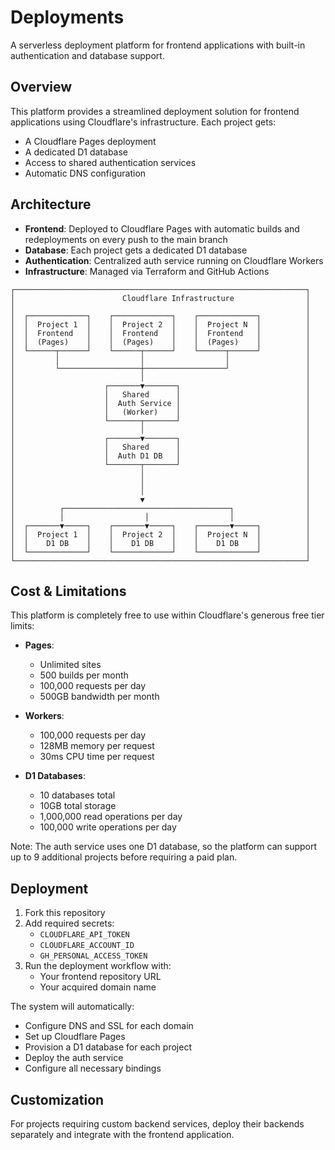 # Deployments

A serverless deployment platform for frontend applications with built-in authentication and database support.

## Overview

This platform provides a streamlined deployment solution for frontend applications using Cloudflare's infrastructure. Each project gets:
- A Cloudflare Pages deployment
- A dedicated D1 database
- Access to shared authentication services
- Automatic DNS configuration

## Architecture

- **Frontend**: Deployed to Cloudflare Pages with automatic builds and redeployments on every push to the main branch
- **Database**: Each project gets a dedicated D1 database
- **Authentication**: Centralized auth service running on Cloudflare Workers
- **Infrastructure**: Managed via Terraform and GitHub Actions

```
┌─────────────────────────────────────────────────────────────────┐
│                        Cloudflare Infrastructure                │
│                                                                 │
│  ┌─────────────┐    ┌─────────────┐    ┌─────────────┐          │
│  │  Project 1  │    │  Project 2  │    │  Project N  │          │
│  │  Frontend   │    │  Frontend   │    │  Frontend   │          │
│  │  (Pages)    │    │  (Pages)    │    │  (Pages)    │          │
│  └──────┬──────┘    └──────┬──────┘    └──────┬──────┘          │
│         │                  │                  │                 │
│         └──────────────────┼──────────────────┘                 │
│                            │                                    │
│                    ┌───────▼───────┐                            │
│                    │   Shared      │                            │
│                    │  Auth Service │                            │
│                    │   (Worker)    │                            │
│                    └───────┬───────┘                            │
│                            │                                    │
│                    ┌───────▼───────┐                            │
│                    │   Shared      │                            │
│                    │  Auth D1 DB   │                            │
│                    └───────┬───────┘                            │
│                            │                                    │
│                            │                                    │
│                            │                                    │
│                            ▼                                    │
│          ┌─────────────────────────────────────┐                │
│          │                  │                  │                │
│  ┌───────▼─────┐    ┌───────▼─────┐    ┌───────▼─────┐          │
│  │  Project 1  │    │  Project 2  │    │  Project N  │          │
│  │    D1 DB    │    │    D1 DB    │    │    D1 DB    │          │
│  └─────────────┘    └─────────────┘    └─────────────┘          │
└─────────────────────────────────────────────────────────────────┘
```

## Cost & Limitations

This platform is completely free to use within Cloudflare's generous free tier limits:

- **Pages**: 
  - Unlimited sites
  - 500 builds per month
  - 100,000 requests per day
  - 500GB bandwidth per month

- **Workers**:
  - 100,000 requests per day
  - 128MB memory per request
  - 30ms CPU time per request

- **D1 Databases**:
  - 10 databases total
  - 10GB total storage
  - 1,000,000 read operations per day
  - 100,000 write operations per day

Note: The auth service uses one D1 database, so the platform can support up to 9 additional projects before requiring a paid plan.

## Deployment

1. Fork this repository
2. Add required secrets:
   - `CLOUDFLARE_API_TOKEN`
   - `CLOUDFLARE_ACCOUNT_ID`
   - `GH_PERSONAL_ACCESS_TOKEN`
3. Run the deployment workflow with:
   - Your frontend repository URL
   - Your acquired domain name

The system will automatically:
- Configure DNS and SSL for each domain
- Set up Cloudflare Pages
- Provision a D1 database for each project
- Deploy the auth service
- Configure all necessary bindings

## Customization

For projects requiring custom backend services, deploy their backends separately and integrate with the frontend application.